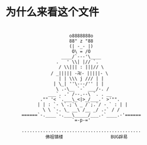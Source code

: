 # 为什么来看这个文件
# 
                            o8888888o
                            88" z "88
                            (| -_- |)
                             O\ = /O
                         ____/`---'\____
                       .   ' \\| |// `.
                        / \\||| : |||// \
                     / _||||| -卍- |||||- \
                        | | \\\ j /// | |
                      | \_| ''\---/'' | |
                       \ .-\__ `-` ___/-. /
                    ___`. .' /--.--\ `. . __
                 ."" '< `.___\_<|>_/___.' >'"".
                | | : `- \`.;`\ _ /`;.`/ - ` : | |
                  \ \ `-. \_ __\ /__ _/ .-` / /
          ======`-.____`-.___\_____/___.-`____.-'======
                             `=-p-='
 
          .............................................
                   佛祖镇楼                  BUG辟易
